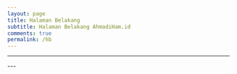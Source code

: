 ```yaml
---
layout: page
title: Halaman Belakang
subtitle: Halaman Belakang AhmadiHam.id
comments: true
permalink: /hb
---
```


---
<html>
<div id=“container”></div>
<script>
 var container = document.getElementById('container')
    var username = 'halamanbelakang'
    let start = 1
    let end = 3
    function embedChat(index) {
     let script = document.createElement('script')
        script.src = 'https://telegram.org/js/telegram-widget.js'
        script.setAttribute('async', '')
        script.setAttribute('data-telegram-post', `${username}/${index}`)

        container.appendChild(script)
    }
    for (let index = start; index <= end; index++) {
     embedChat(index)
    }
</script>

</html>
---
